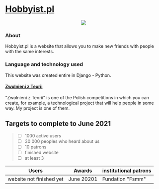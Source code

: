 # [Hobbyist.pl](http://ec2-3-129-208-240.us-east-2.compute.amazonaws.com/)

<p align="center">
  <img src="http://ec2-3-129-208-240.us-east-2.compute.amazonaws.com/static/logo.png">
</p>

### About
Hobbyist.pl is a website that allows you to make new friends with people with the same interests.

### Language and technology used
This website was created entire in Django - Python.

#### [Zwolnieni z Teorii](https://zwolnienizteorii.pl/)
"Zwolnieni z Teorii" is one of the Polish competitions in which you can create, for example,
a technological project that will help people in some way. My project is one of them.
## Targets to complete to June 2021
> - [ ] 1000 active users
> - [ ] 30 000 peoples who heard about us
> - [ ] 10 patrons
> - [ ] finished website
> - [ ] at least 3 

Users | Awards | institutional patrons
------------ | -------------| -------------
website not finished yet | June 20201 | Fundation "Fsmm"